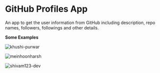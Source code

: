 # GitHub Profiles App
An app to get the user information from GitHub including description, repo names, followers, followings and other details.

**Some Examples**

![khushi-purwar](https://user-images.githubusercontent.com/81038095/156914962-018bc466-a0c1-470a-9b09-ed46c34af948.png)

![meinhoonharsh](https://user-images.githubusercontent.com/81038095/156914981-a252734e-edf9-4a11-8260-21dcfddcc618.png)

![shivam123-dev](https://user-images.githubusercontent.com/81038095/156914810-0eb5d4d0-92ab-4364-a5f4-db72b3d19a16.png)
